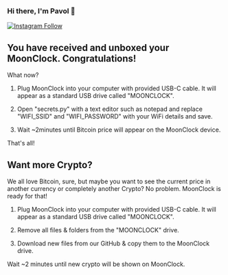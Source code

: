 ### Hi there, I'm Pavol 👋 

[![Instagram Follow](https://static.wixstatic.com/media/57724c_fe6f456fd3474e8fb8177546e0eb1310~mv2.png)](https://www.instagram.com/pavols_lab/)

## You have received and unboxed your MoonClock. Congratulations!

What now?

1. Plug MoonClock into your computer with provided USB-C cable. It will appear as a standard USB drive called "MOONCLOCK".

2. Open "secrets.py" with a text editor such as notepad and replace "WIFI_SSID" and "WIFI_PASSWORD" with your WiFi details and save.

3. Wait ~2minutes until Bitcoin price will appear on the MoonClock device.

That's all!


## Want more Crypto?

We all love Bitcoin, sure, but maybe you want to see the current price in another currency or completely another Crypto? No problem. MoonClock is ready for that!

1. Plug MoonClock into your computer with provided USB-C cable. It will appear as a standard USB drive called "MOONCLOCK".

2. Remove all files & folders from the "MOONCLOCK" drive.

3. Download new files from our GitHub & copy them to the MoonClock drive.

Wait ~2 minutes until new crypto will be shown on MoonClock.